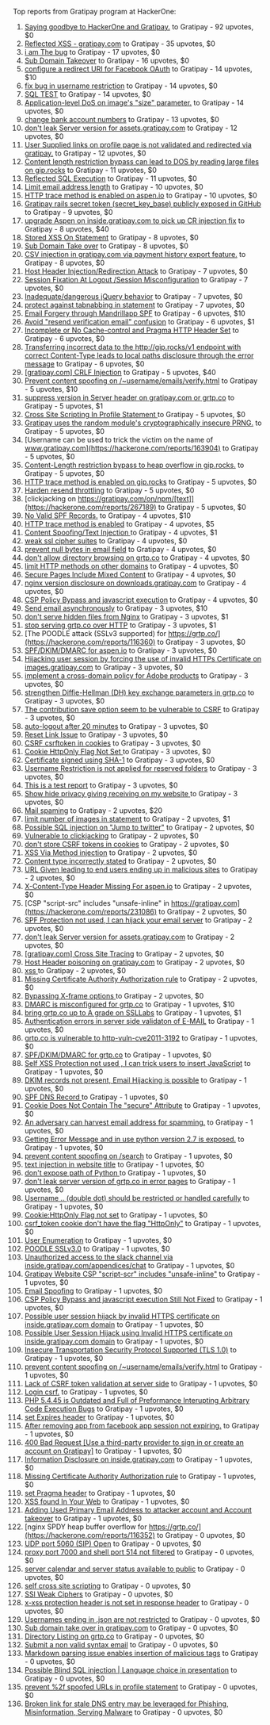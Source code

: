 Top reports from Gratipay program at HackerOne:

1. [Saying goodbye to HackerOne and Gratipay.](https://hackerone.com/reports/286728) to Gratipay - 92 upvotes, $0
2. [Reflected XSS - gratipay.com](https://hackerone.com/reports/262852) to Gratipay - 35 upvotes, $0
3. [i am The bug](https://hackerone.com/reports/284807) to Gratipay - 17 upvotes, $0
4. [Sub Domain Takeover](https://hackerone.com/reports/221133) to Gratipay - 16 upvotes, $0
5. [configure a redirect URI for Facebook OAuth](https://hackerone.com/reports/140432) to Gratipay - 14 upvotes, $10
6. [fix bug in username restriction](https://hackerone.com/reports/128121) to Gratipay - 14 upvotes, $0
7. [SQL TEST](https://hackerone.com/reports/248037) to Gratipay - 14 upvotes, $0
8. [Application-level DoS on image's "size" parameter.](https://hackerone.com/reports/247700) to Gratipay - 14 upvotes, $0
9. [change bank account numbers](https://hackerone.com/reports/90805) to Gratipay - 13 upvotes, $0
10. [don't leak Server version for assets.gratipay.com](https://hackerone.com/reports/149710) to Gratipay - 12 upvotes, $0
11. [User Supplied links on profile page is not validated and redirected via gratipay.](https://hackerone.com/reports/151831) to Gratipay - 12 upvotes, $0
12. [Content length restriction bypass can lead to DOS by reading large files on gip.rocks](https://hackerone.com/reports/203388) to Gratipay - 11 upvotes, $0
13. [Reflected SQL Execution](https://hackerone.com/reports/284811) to Gratipay - 11 upvotes, $0
14. [Limit email address length](https://hackerone.com/reports/127995) to Gratipay - 10 upvotes, $0
15. [HTTP trace method is enabled on aspen.io](https://hackerone.com/reports/203409) to Gratipay - 10 upvotes, $0
16. [Gratipay rails secret token (secret_key_base) publicly exposed in GitHub](https://hackerone.com/reports/262620) to Gratipay - 9 upvotes, $0
17. [upgrade Aspen on inside.gratipay.com to pick up CR injection fix](https://hackerone.com/reports/143139) to Gratipay - 8 upvotes, $40
18. [Stored XSS On Statement](https://hackerone.com/reports/84740) to Gratipay - 8 upvotes, $0
19. [Sub Domain Take over](https://hackerone.com/reports/111078) to Gratipay - 8 upvotes, $0
20. [CSV injection in gratipay.com via payment history export feature.](https://hackerone.com/reports/219323) to Gratipay - 8 upvotes, $0
21. [Host Header Injection/Redirection Attack](https://hackerone.com/reports/157465) to Gratipay - 7 upvotes, $0
22. [Session Fixation At Logout /Session Misconfiguration](https://hackerone.com/reports/193556) to Gratipay - 7 upvotes, $0
23. [Inadequate/dangerous jQuery behavior](https://hackerone.com/reports/211149) to Gratipay - 7 upvotes, $0
24. [protect against tabnabbing in statement](https://hackerone.com/reports/109161) to Gratipay - 7 upvotes, $0
25. [Email Forgery through Mandrillapp SPF](https://hackerone.com/reports/117097) to Gratipay - 6 upvotes, $10
26. [Avoid "resend verification email" confusion](https://hackerone.com/reports/156542) to Gratipay - 6 upvotes, $1
27. [Incomplete or No Cache-control and Pragma HTTP Header Set](https://hackerone.com/reports/185833) to Gratipay - 6 upvotes, $0
28. [Transferring incorrect data to the http://gip.rocks/v1 endpoint with correct Content-Type leads to local paths disclosure through the error message](https://hackerone.com/reports/219601) to Gratipay - 6 upvotes, $0
29. [[gratipay.com] CRLF Injection](https://hackerone.com/reports/79552) to Gratipay - 5 upvotes, $40
30. [Prevent content spoofing on /~username/emails/verify.html](https://hackerone.com/reports/117187) to Gratipay - 5 upvotes, $10
31. [suppress version in Server header on gratipay.com or grtp.co](https://hackerone.com/reports/123742) to Gratipay - 5 upvotes, $1
32. [Cross Site Scripting In Profile Statement ](https://hackerone.com/reports/162120) to Gratipay - 5 upvotes, $0
33. [Gratipay uses the random module's cryptographically insecure PRNG.](https://hackerone.com/reports/190373) to Gratipay - 5 upvotes, $0
34. [Username can be used to trick the victim on the name of www.gratipay.com](https://hackerone.com/reports/163904) to Gratipay - 5 upvotes, $0
35. [Content-Length restriction bypass to heap overflow in gip.rocks.](https://hackerone.com/reports/214449) to Gratipay - 5 upvotes, $0
36. [HTTP trace method is enabled on gip.rocks](https://hackerone.com/reports/203384) to Gratipay - 5 upvotes, $0
37. [Harden resend throttling](https://hackerone.com/reports/108645) to Gratipay - 5 upvotes, $0
38. [clickjacking on https://gratipay.com/on/npm/[text]](https://hackerone.com/reports/267189) to Gratipay - 5 upvotes, $0
39. [No Valid SPF Records.](https://hackerone.com/reports/116973) to Gratipay - 4 upvotes, $10
40. [HTTP trace method is enabled](https://hackerone.com/reports/109054) to Gratipay - 4 upvotes, $5
41. [Content Spoofing/Text Injection ](https://hackerone.com/reports/154921) to Gratipay - 4 upvotes, $1
42. [weak ssl cipher suites](https://hackerone.com/reports/76303) to Gratipay - 4 upvotes, $0
43. [prevent null bytes in email field](https://hackerone.com/reports/150917) to Gratipay - 4 upvotes, $0
44. [don't allow directory browsing on grtp.co](https://hackerone.com/reports/151295) to Gratipay - 4 upvotes, $0
45. [limit HTTP methods on other domains](https://hackerone.com/reports/117142) to Gratipay - 4 upvotes, $0
46. [Secure Pages Include Mixed Content](https://hackerone.com/reports/185835) to Gratipay - 4 upvotes, $0
47. [nginx version disclosure on downloads.gratipay.com](https://hackerone.com/reports/157507) to Gratipay - 4 upvotes, $0
48. [CSP Policy Bypass and javascript execution](https://hackerone.com/reports/241192) to Gratipay - 4 upvotes, $0
49. [Send email asynchronously](https://hackerone.com/reports/128856) to Gratipay - 3 upvotes, $10
50. [don't serve hidden files from Nginx](https://hackerone.com/reports/120026) to Gratipay - 3 upvotes, $1
51. [stop serving grtp.co over HTTP](https://hackerone.com/reports/117330) to Gratipay - 3 upvotes, $1
52. [The POODLE attack (SSLv3 supported) for https://grtp.co/](https://hackerone.com/reports/116360) to Gratipay - 3 upvotes, $0
53. [SPF/DKIM/DMARC for aspen.io](https://hackerone.com/reports/117159) to Gratipay - 3 upvotes, $0
54. [Hijacking user session by forcing the use of  invalid HTTPs Certificate on images.gratipay.com](https://hackerone.com/reports/124976) to Gratipay - 3 upvotes, $0
55. [implement a cross-domain policy for Adobe products](https://hackerone.com/reports/90778) to Gratipay - 3 upvotes, $0
56. [strengthen Diffie-Hellman (DH) key exchange parameters in grtp.co](https://hackerone.com/reports/117458) to Gratipay - 3 upvotes, $0
57. [The contribution save option seem to be vulnerable to CSRF](https://hackerone.com/reports/151827) to Gratipay - 3 upvotes, $0
58. [auto-logout after 20 minutes](https://hackerone.com/reports/123897) to Gratipay - 3 upvotes, $0
59. [Reset Link Issue](https://hackerone.com/reports/161918) to Gratipay - 3 upvotes, $0
60. [CSRF csrftoken in cookies](https://hackerone.com/reports/174228) to Gratipay - 3 upvotes, $0
61. [Cookie HttpOnly Flag Not Set ](https://hackerone.com/reports/190194) to Gratipay - 3 upvotes, $0
62. [Certificate signed using SHA-1](https://hackerone.com/reports/190015) to Gratipay - 3 upvotes, $0
63. [Username Restriction is not applied for reserved folders](https://hackerone.com/reports/163949) to Gratipay - 3 upvotes, $0
64. [This is a test report](https://hackerone.com/reports/151165) to Gratipay - 3 upvotes, $0
65. [Show hide privacy giving receiving on my website ](https://hackerone.com/reports/262088) to Gratipay - 3 upvotes, $0
66. [Mail spaming](https://hackerone.com/reports/87531) to Gratipay - 2 upvotes, $20
67. [limit number of images in statement](https://hackerone.com/reports/117739) to Gratipay - 2 upvotes, $1
68. [Possible SQL injection on "Jump to twitter"](https://hackerone.com/reports/81701) to Gratipay - 2 upvotes, $0
69. [Vulnerable to clickjacking](https://hackerone.com/reports/123782) to Gratipay - 2 upvotes, $0
70. [don't store CSRF tokens in cookies](https://hackerone.com/reports/140377) to Gratipay - 2 upvotes, $0
71. [XSS Via Method injection](https://hackerone.com/reports/161621) to Gratipay - 2 upvotes, $0
72. [Content type incorrectly stated](https://hackerone.com/reports/190964) to Gratipay - 2 upvotes, $0
73. [URL Given leading to end users ending up in malicious sites](https://hackerone.com/reports/209821) to Gratipay - 2 upvotes, $0
74. [X-Content-Type Header Missing For aspen.io](https://hackerone.com/reports/118033) to Gratipay - 2 upvotes, $0
75. [CSP "script-src" includes "unsafe-inline" in https://gratipay.com](https://hackerone.com/reports/231086) to Gratipay - 2 upvotes, $0
76. [SPF Protection not used, I can hijack your email server](https://hackerone.com/reports/93157) to Gratipay - 2 upvotes, $0
77. [don't leak Server version for assets.gratipay.com](https://hackerone.com/reports/151302) to Gratipay - 2 upvotes, $0
78. [[gratipay.com] Cross Site Tracing](https://hackerone.com/reports/152834) to Gratipay - 2 upvotes, $0
79. [Host Header poisoning on gratipay.com](https://hackerone.com/reports/158482) to Gratipay - 2 upvotes, $0
80. [xss ](https://hackerone.com/reports/262005) to Gratipay - 2 upvotes, $0
81. [Missing Certificate Authority Authorization rule](https://hackerone.com/reports/261706) to Gratipay - 2 upvotes, $0
82. [Bypassing X-frame options ](https://hackerone.com/reports/283951) to Gratipay - 2 upvotes, $0
83. [DMARC is misconfigured for grtp.co](https://hackerone.com/reports/117325) to Gratipay - 1 upvotes, $10
84. [bring grtp.co up to A grade on SSLLabs](https://hackerone.com/reports/131065) to Gratipay - 1 upvotes, $1
85. [Authentication errors in server side validaton of E-MAIL](https://hackerone.com/reports/80883) to Gratipay - 1 upvotes, $0
86. [grtp.co is vulnerable to http-vuln-cve2011-3192](https://hackerone.com/reports/112687) to Gratipay - 1 upvotes, $0
87. [SPF/DKIM/DMARC for grtp.co](https://hackerone.com/reports/117149) to Gratipay - 1 upvotes, $0
88. [Self XSS Protection not used , I can trick users to insert JavaScript](https://hackerone.com/reports/76307) to Gratipay - 1 upvotes, $0
89. [DKIM records not present, Email Hijacking is possible](https://hackerone.com/reports/84287) to Gratipay - 1 upvotes, $0
90. [SPF DNS Record ](https://hackerone.com/reports/115275) to Gratipay - 1 upvotes, $0
91. [Cookie Does Not Contain The "secure" Attribute](https://hackerone.com/reports/123849) to Gratipay - 1 upvotes, $0
92. [An adversary can harvest email address for spamming.](https://hackerone.com/reports/128035) to Gratipay - 1 upvotes, $0
93. [Getting Error Message and in use python version 2.7 is exposed.](https://hackerone.com/reports/128041) to Gratipay - 1 upvotes, $0
94. [prevent content spoofing on /search](https://hackerone.com/reports/115284) to Gratipay - 1 upvotes, $0
95. [text injection in website title](https://hackerone.com/reports/128764) to Gratipay - 1 upvotes, $0
96. [don't expose path of Python ](https://hackerone.com/reports/138659) to Gratipay - 1 upvotes, $0
97. [don't leak server version of grtp.co in error pages](https://hackerone.com/reports/136720) to Gratipay - 1 upvotes, $0
98. [Username .. (double dot) should be restricted or handled carefully](https://hackerone.com/reports/152477) to Gratipay - 1 upvotes, $0
99. [Cookie:HttpOnly Flag not set](https://hackerone.com/reports/157563) to Gratipay - 1 upvotes, $0
100. [csrf_token cookie don't have the flag "HttpOnly"](https://hackerone.com/reports/123900) to Gratipay - 1 upvotes, $0
101. [User Enumeration](https://hackerone.com/reports/192986) to Gratipay - 1 upvotes, $0
102. [POODLE SSLv3.0](https://hackerone.com/reports/219499) to Gratipay - 1 upvotes, $0
103. [Unauthorized access to the slack channel via inside.gratipay.com/appendices/chat](https://hackerone.com/reports/226648) to Gratipay - 1 upvotes, $0
104. [Gratipay Website CSP "script-scr" includes "unsafe-inline"](https://hackerone.com/reports/231510) to Gratipay - 1 upvotes, $0
105. [Email Spoofing](https://hackerone.com/reports/240987) to Gratipay - 1 upvotes, $0
106. [CSP Policy Bypass and javascript execution Still Not Fixed](https://hackerone.com/reports/241341) to Gratipay - 1 upvotes, $0
107. [Possible user session hijack by invalid HTTPS certificate on inside.gratipay.com domain](https://hackerone.com/reports/241892) to Gratipay - 1 upvotes, $0
108. [Possible User Session Hijack using Invalid HTTPS certificate on inside.gratipay.com domain](https://hackerone.com/reports/242622) to Gratipay - 1 upvotes, $0
109. [Insecure Transportation Security Protocol Supported (TLS 1.0)](https://hackerone.com/reports/163812) to Gratipay - 1 upvotes, $0
110. [prevent content spoofing on /~username/emails/verify.html](https://hackerone.com/reports/126010) to Gratipay - 1 upvotes, $0
111. [Lack of CSRF token validation at server side](https://hackerone.com/reports/163815) to Gratipay - 1 upvotes, $0
112. [Login csrf.](https://hackerone.com/reports/117195) to Gratipay - 1 upvotes, $0
113. [PHP 5.4.45 is Outdated and Full of Preformance Interupting Arbitrary Code Execution Bugs](https://hackerone.com/reports/131452) to Gratipay - 1 upvotes, $0
114. [set Expires header](https://hackerone.com/reports/145207) to Gratipay - 1 upvotes, $0
115. [After removing app from facebook app session not expiring.](https://hackerone.com/reports/129209) to Gratipay - 1 upvotes, $0
116. [400 Bad Request [Use a third-party provider to sign in or create an account on Gratipay]](https://hackerone.com/reports/267212) to Gratipay - 1 upvotes, $0
117. [Information Disclosure on inside.gratipay.com](https://hackerone.com/reports/267213) to Gratipay - 1 upvotes, $0
118. [Missing Certificate Authority Authorization rule](https://hackerone.com/reports/260928) to Gratipay - 1 upvotes, $0
119. [set Pragma header](https://hackerone.com/reports/145206) to Gratipay - 1 upvotes, $0
120. [XSS found In Your Web](https://hackerone.com/reports/164922) to Gratipay - 1 upvotes, $0
121. [Adding Used Primary Email Address to attacker account and Account takeover](https://hackerone.com/reports/273647) to Gratipay - 1 upvotes, $0
122. [nginx SPDY heap buffer overflow for https://grtp.co/](https://hackerone.com/reports/116352) to Gratipay - 0 upvotes, $0
123. [UDP port 5060 (SIP) Open](https://hackerone.com/reports/116774) to Gratipay - 0 upvotes, $0
124. [proxy port 7000 and shell port 514 not filtered](https://hackerone.com/reports/116618) to Gratipay - 0 upvotes, $0
125. [server calendar and server status available to public](https://hackerone.com/reports/116621) to Gratipay - 0 upvotes, $0
126. [self cross site scripting](https://hackerone.com/reports/245762) to Gratipay - 0 upvotes, $0
127. [SSl Weak Ciphers](https://hackerone.com/reports/244070) to Gratipay - 0 upvotes, $0
128. [x-xss protection header is not set in response header](https://hackerone.com/reports/162336) to Gratipay - 0 upvotes, $0
129. [Usernames ending in .json are not restricted](https://hackerone.com/reports/161935) to Gratipay - 0 upvotes, $0
130. [Sub domain take over in gratipay.com](https://hackerone.com/reports/257331) to Gratipay - 0 upvotes, $0
131. [Directory Listing on grtp.co](https://hackerone.com/reports/109116) to Gratipay - 0 upvotes, $0
132. [Submit a non valid syntax email](https://hackerone.com/reports/131053) to Gratipay - 0 upvotes, $0
133. [Markdown parsing issue enables insertion of malicious tags](https://hackerone.com/reports/116512) to Gratipay - 0 upvotes, $0
134. [Possible Blind SQL injection | Language choice in presentation](https://hackerone.com/reports/131047) to Gratipay - 0 upvotes, $0
135. [prevent %2f spoofed URLs in profile statement](https://hackerone.com/reports/128910) to Gratipay - 0 upvotes, $0
136. [Broken link for stale DNS entry may be leveraged for Phishing, Misinformation, Serving Malware](https://hackerone.com/reports/279351) to Gratipay - 0 upvotes, $0
